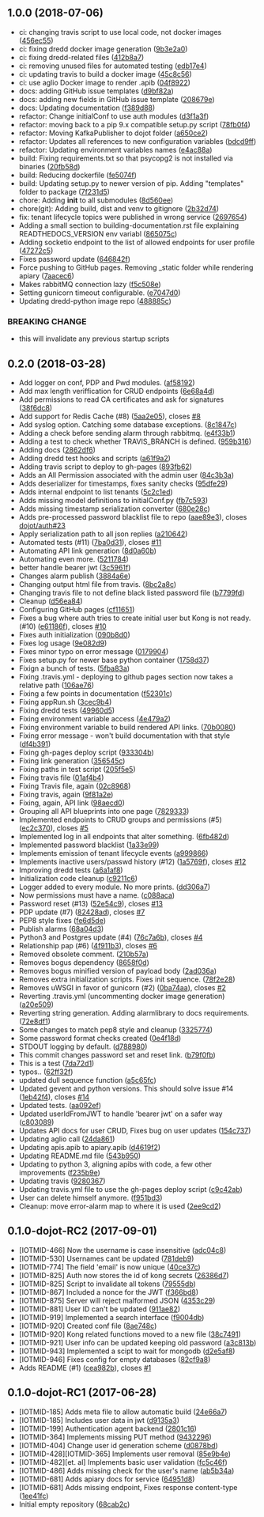 ## 1.0.0 (2018-07-06)

* ci: changing travis script to use local code, not docker images ([456ec55](https://github.com//giovannicuriel/auth/commit/456ec55))
* ci: fixing dredd docker image generation ([9b3e2a0](https://github.com//giovannicuriel/auth/commit/9b3e2a0))
* ci: fixing dredd-related files ([412b8a7](https://github.com//giovannicuriel/auth/commit/412b8a7))
* ci: removing unused files for automated testing ([edb17e4](https://github.com//giovannicuriel/auth/commit/edb17e4))
* ci: updating travis to build a docker image ([45c8c56](https://github.com//giovannicuriel/auth/commit/45c8c56))
* ci: use aglio Docker image to render .apib ([04f8922](https://github.com//giovannicuriel/auth/commit/04f8922))
* docs: adding GitHub issue templates ([d9bf82a](https://github.com//giovannicuriel/auth/commit/d9bf82a))
* docs: adding new fields in GitHub issue template ([208679e](https://github.com//giovannicuriel/auth/commit/208679e))
* docs: Updating documentation ([f389d88](https://github.com//giovannicuriel/auth/commit/f389d88))
* refactor: Change initialConf to use auth modules ([d3f1a3f](https://github.com//giovannicuriel/auth/commit/d3f1a3f))
* refactor: moving back to a pip 9.x compatible setup.py script ([78fb0f4](https://github.com//giovannicuriel/auth/commit/78fb0f4))
* refactor: Moving KafkaPublisher to dojot folder ([a650ce2](https://github.com//giovannicuriel/auth/commit/a650ce2))
* refactor: Updates all references to new configuration variables ([bdcd9ff](https://github.com//giovannicuriel/auth/commit/bdcd9ff))
* refactor: Updating environment variables names ([e4ac88a](https://github.com//giovannicuriel/auth/commit/e4ac88a))
* build: Fixing requirements.txt so that psycopg2 is not installed via binaries ([20fb58d](https://github.com//giovannicuriel/auth/commit/20fb58d))
* build: Reducing dockerfile ([fe5074f](https://github.com//giovannicuriel/auth/commit/fe5074f))
* build: Updating setup.py to newer version of pip. Adding \"templates\" folder to package ([7f231d5](https://github.com//giovannicuriel/auth/commit/7f231d5))
* chore: Adding __init__ to all submodules ([8d560ee](https://github.com//giovannicuriel/auth/commit/8d560ee))
* chore(git): Adding build, dist and venv to gitignore ([2b32d74](https://github.com//giovannicuriel/auth/commit/2b32d74))
* fix: tenant lifecycle topics were published in wrong service ([2697654](https://github.com//giovannicuriel/auth/commit/2697654))
* Adding a small section to building-documentation.rst file explaining READTHEDOCS_VERSION env variabl ([865075c](https://github.com//giovannicuriel/auth/commit/865075c))
* Adding socketio endpoint to the list of allowed endpoints for user profile ([47272c5](https://github.com//giovannicuriel/auth/commit/47272c5))
* Fixes password update ([646842f](https://github.com//giovannicuriel/auth/commit/646842f))
* Force pushing to GitHub pages. Removing _static folder while rendering apiary ([7aacec6](https://github.com//giovannicuriel/auth/commit/7aacec6))
* Makes rabbitMQ connection lazy ([f5c508e](https://github.com//giovannicuriel/auth/commit/f5c508e))
* Setting gunicorn timeout configurable. ([e7047d0](https://github.com//giovannicuriel/auth/commit/e7047d0))
* Updating dredd-python image repo ([488885c](https://github.com//giovannicuriel/auth/commit/488885c))


### BREAKING CHANGE

* this will invalidate any previous startup scripts


## 0.2.0 (2018-03-28)

* Add logger on conf, PDP and Pwd modules. ([af58192](https://github.com//giovannicuriel/auth/commit/af58192))
* Add max length veriffication for CRUD endpoints ([6e68a4d](https://github.com//giovannicuriel/auth/commit/6e68a4d))
* Add permissions to read CA certificates and ask for signatures ([38f6dc8](https://github.com//giovannicuriel/auth/commit/38f6dc8))
* Add support for Redis Cache (#8) ([5aa2e05](https://github.com//giovannicuriel/auth/commit/5aa2e05)), closes [#8](https://github.com//giovannicuriel/auth/issues/8)
* Add syslog option. Catching some database exceptions. ([8c1847c](https://github.com//giovannicuriel/auth/commit/8c1847c))
* Adding a check before sending alarm through rabbitmq. ([e4f33b1](https://github.com//giovannicuriel/auth/commit/e4f33b1))
* Adding a test to check whether TRAVIS_BRANCH is defined. ([959b316](https://github.com//giovannicuriel/auth/commit/959b316))
* Adding docs ([2862df6](https://github.com//giovannicuriel/auth/commit/2862df6))
* Adding dredd test hooks and scripts ([a61f9a2](https://github.com//giovannicuriel/auth/commit/a61f9a2))
* Adding travis script to deploy to gh-pages ([893fb62](https://github.com//giovannicuriel/auth/commit/893fb62))
* Adds an All Permission associated with the admin user ([84c3b3a](https://github.com//giovannicuriel/auth/commit/84c3b3a))
* Adds deserializer for timestamps, fixes sanity checks ([95dfe29](https://github.com//giovannicuriel/auth/commit/95dfe29))
* Adds internal endpoint to list tenants ([5c2c1ed](https://github.com//giovannicuriel/auth/commit/5c2c1ed))
* Adds missing model definitions to initialConf.py ([fb7c593](https://github.com//giovannicuriel/auth/commit/fb7c593))
* Adds missing timestamp serialization converter ([680e28c](https://github.com//giovannicuriel/auth/commit/680e28c))
* Adds pre-processed password blacklist file to repo ([aae89e3](https://github.com//giovannicuriel/auth/commit/aae89e3)), closes [dojot/auth#23](https://github.com//giovannicuriel/auth/issues/23)
* Apply serialization path to all json replies ([a210642](https://github.com//giovannicuriel/auth/commit/a210642))
* Automated tests (#11) ([7ba0d31](https://github.com//giovannicuriel/auth/commit/7ba0d31)), closes [#11](https://github.com//giovannicuriel/auth/issues/11)
* Automating API link generation ([8d0a60b](https://github.com//giovannicuriel/auth/commit/8d0a60b))
* Automating even more. ([5211784](https://github.com//giovannicuriel/auth/commit/5211784))
* better handle bearer jwt ([3c5961f](https://github.com//giovannicuriel/auth/commit/3c5961f))
* Changes alarm publish ([3884a6e](https://github.com//giovannicuriel/auth/commit/3884a6e))
* Changing output html file from travis. ([8bc2a8c](https://github.com//giovannicuriel/auth/commit/8bc2a8c))
* Changing travis file to not define black listed password file ([b7799fd](https://github.com//giovannicuriel/auth/commit/b7799fd))
* Cleanup ([d56ea84](https://github.com//giovannicuriel/auth/commit/d56ea84))
* Configuring GitHub pages ([cf11651](https://github.com//giovannicuriel/auth/commit/cf11651))
* Fixes a bug where auth tries to create initial user but Kong is not ready. (#10) ([e61186f](https://github.com//giovannicuriel/auth/commit/e61186f)), closes [#10](https://github.com//giovannicuriel/auth/issues/10)
* Fixes auth initialization ([090b8d0](https://github.com//giovannicuriel/auth/commit/090b8d0))
* Fixes log usage ([9e082d9](https://github.com//giovannicuriel/auth/commit/9e082d9))
* Fixes minor typo on error message ([0179904](https://github.com//giovannicuriel/auth/commit/0179904))
* Fixes setup.py for newer base python container ([1758d37](https://github.com//giovannicuriel/auth/commit/1758d37))
* Fixign a bunch of tests. ([5fba83a](https://github.com//giovannicuriel/auth/commit/5fba83a))
* Fixing .travis.yml - deploying to github pages section now takes a relative path ([106ae76](https://github.com//giovannicuriel/auth/commit/106ae76))
* Fixing a few points in documentation ([f52301c](https://github.com//giovannicuriel/auth/commit/f52301c))
* Fixing appRun.sh ([3cec9b4](https://github.com//giovannicuriel/auth/commit/3cec9b4))
* Fixing dredd tests ([49960d5](https://github.com//giovannicuriel/auth/commit/49960d5))
* Fixing environment variable access ([4e479a2](https://github.com//giovannicuriel/auth/commit/4e479a2))
* Fixing environment variable to build rendered API links. ([70b0080](https://github.com//giovannicuriel/auth/commit/70b0080))
* Fixing error message - won't build documentation with that style ([df4b391](https://github.com//giovannicuriel/auth/commit/df4b391))
* Fixing gh-pages deploy script ([933304b](https://github.com//giovannicuriel/auth/commit/933304b))
* Fixing link generation ([356545c](https://github.com//giovannicuriel/auth/commit/356545c))
* Fixing paths in test script ([205f5e5](https://github.com//giovannicuriel/auth/commit/205f5e5))
* Fixing travis file ([01af4b4](https://github.com//giovannicuriel/auth/commit/01af4b4))
* Fixing Travis file, again ([02c8968](https://github.com//giovannicuriel/auth/commit/02c8968))
* Fixing travis, again ([9f81a2e](https://github.com//giovannicuriel/auth/commit/9f81a2e))
* Fixing, again, API link ([98aecd0](https://github.com//giovannicuriel/auth/commit/98aecd0))
* Grouping all API blueprints into one page ([7829333](https://github.com//giovannicuriel/auth/commit/7829333))
* Implemented endpoints to CRUD groups and permissions (#5) ([ec2c370](https://github.com//giovannicuriel/auth/commit/ec2c370)), closes [#5](https://github.com//giovannicuriel/auth/issues/5)
* Implemented log in all endpoints that alter something. ([6fb482d](https://github.com//giovannicuriel/auth/commit/6fb482d))
* Implemented password blacklist ([1a33e99](https://github.com//giovannicuriel/auth/commit/1a33e99))
* Implements emission of tenant lifecycle events ([a999866](https://github.com//giovannicuriel/auth/commit/a999866))
* Implements inactive users/passwd history (#12) ([1a5769f](https://github.com//giovannicuriel/auth/commit/1a5769f)), closes [#12](https://github.com//giovannicuriel/auth/issues/12)
* Improving dredd tests ([a6a1af8](https://github.com//giovannicuriel/auth/commit/a6a1af8))
* Initialization code cleanup ([c9211c6](https://github.com//giovannicuriel/auth/commit/c9211c6))
* Logger added to every module. No more prints. ([dd306a7](https://github.com//giovannicuriel/auth/commit/dd306a7))
* Now permissions must have a name. ([c088aca](https://github.com//giovannicuriel/auth/commit/c088aca))
* Password reset (#13) ([52e54c9](https://github.com//giovannicuriel/auth/commit/52e54c9)), closes [#13](https://github.com//giovannicuriel/auth/issues/13)
* PDP update (#7) ([82428ad](https://github.com//giovannicuriel/auth/commit/82428ad)), closes [#7](https://github.com//giovannicuriel/auth/issues/7)
* PEP8 style fixes ([fe6d5de](https://github.com//giovannicuriel/auth/commit/fe6d5de))
* Publish alarms ([68a04d3](https://github.com//giovannicuriel/auth/commit/68a04d3))
* Python3 and Postgres update (#4) ([76c7a6b](https://github.com//giovannicuriel/auth/commit/76c7a6b)), closes [#4](https://github.com//giovannicuriel/auth/issues/4)
* Relationship pap (#6) ([4f911b3](https://github.com//giovannicuriel/auth/commit/4f911b3)), closes [#6](https://github.com//giovannicuriel/auth/issues/6)
* Removed obsolete comment. ([210b57a](https://github.com//giovannicuriel/auth/commit/210b57a))
* Removes bogus dependency ([8658f0d](https://github.com//giovannicuriel/auth/commit/8658f0d))
* Removes bogus minified version of payload body ([2ad036a](https://github.com//giovannicuriel/auth/commit/2ad036a))
* Removes extra initialization scripts. Fixes init sequence. ([78f2e28](https://github.com//giovannicuriel/auth/commit/78f2e28))
* Removes uWSGI in favor of gunicorn (#2) ([0ba74aa](https://github.com//giovannicuriel/auth/commit/0ba74aa)), closes [#2](https://github.com//giovannicuriel/auth/issues/2)
* Reverting .travis.yml (uncommenting docker image generation) ([a20e509](https://github.com//giovannicuriel/auth/commit/a20e509))
* Reverting string generation. Adding alarmlibrary to docs requirements. ([72e8df1](https://github.com//giovannicuriel/auth/commit/72e8df1))
* Some changes to match pep8 style and cleanup ([3325774](https://github.com//giovannicuriel/auth/commit/3325774))
* Some password  format checks created ([0e4f18d](https://github.com//giovannicuriel/auth/commit/0e4f18d))
* STDOUT logging by default. ([d788980](https://github.com//giovannicuriel/auth/commit/d788980))
* This commit changes password set and reset link. ([b79f0fb](https://github.com//giovannicuriel/auth/commit/b79f0fb))
* This is a test ([7da72d1](https://github.com//giovannicuriel/auth/commit/7da72d1))
* typos.. ([62ff32f](https://github.com//giovannicuriel/auth/commit/62ff32f))
* updated dull sequence function ([a5c65fc](https://github.com//giovannicuriel/auth/commit/a5c65fc))
* Updated gevent and python versions. This should solve issue #14 ([1eb42f4](https://github.com//giovannicuriel/auth/commit/1eb42f4)), closes [#14](https://github.com//giovannicuriel/auth/issues/14)
* Updated tests. ([aa092ef](https://github.com//giovannicuriel/auth/commit/aa092ef))
* Updated userIdFromJWT to handle 'bearer jwt' on a safer way ([c803089](https://github.com//giovannicuriel/auth/commit/c803089))
* Updates API docs for user CRUD, Fixes bug on user updates ([154c737](https://github.com//giovannicuriel/auth/commit/154c737))
* Updating aglio call ([24da861](https://github.com//giovannicuriel/auth/commit/24da861))
* Updating apis.apib to apiary.apib ([d4619f2](https://github.com//giovannicuriel/auth/commit/d4619f2))
* Updating README.md file ([543b950](https://github.com//giovannicuriel/auth/commit/543b950))
* Updating to python 3, aligning apibs with code, a few other improvements ([f235b9e](https://github.com//giovannicuriel/auth/commit/f235b9e))
* Updating travis ([9280367](https://github.com//giovannicuriel/auth/commit/9280367))
* Updating travis.yml file to use the gh-pages deploy script ([c9c42ab](https://github.com//giovannicuriel/auth/commit/c9c42ab))
* User can delete himself anymore. ([f951bd3](https://github.com//giovannicuriel/auth/commit/f951bd3))
* Cleanup: move error-alarm map to where it is used ([2ee9cd2](https://github.com//giovannicuriel/auth/commit/2ee9cd2))



## 0.1.0-dojot-RC2 (2017-09-01)

* [IOTMID-466] Now the username is case insensitive ([adc04c8](https://github.com//giovannicuriel/auth/commit/adc04c8))
* [IOTMID-530] Usernames cant be updated ([781deb9](https://github.com//giovannicuriel/auth/commit/781deb9))
* [IOTMID-774] The field 'email' is now unique ([40ce37c](https://github.com//giovannicuriel/auth/commit/40ce37c))
* [IOTMID-825] Auth now stores the id of kong secrets ([26386d7](https://github.com//giovannicuriel/auth/commit/26386d7))
* [IOTMID-825] Script to invalidate all tokens ([79555db](https://github.com//giovannicuriel/auth/commit/79555db))
* [IOTMID-867] Included a nonce for the JWT ([f366bd8](https://github.com//giovannicuriel/auth/commit/f366bd8))
* [IOTMID-875] Server will reject malformed JSON ([4353c29](https://github.com//giovannicuriel/auth/commit/4353c29))
* [IOTMID-881] User ID can't be updated ([911ae82](https://github.com//giovannicuriel/auth/commit/911ae82))
* [IOTMID-919] Implemented a search interface ([f9004db](https://github.com//giovannicuriel/auth/commit/f9004db))
* [IOTMID-920] Created conf file ([8ae748c](https://github.com//giovannicuriel/auth/commit/8ae748c))
* [IOTMID-920] Kong related functions moved to a new file ([38c7491](https://github.com//giovannicuriel/auth/commit/38c7491))
* [IOTMID-921] User info can be updated keeping old password ([a3c813b](https://github.com//giovannicuriel/auth/commit/a3c813b))
* [IOTMID-943] Implemented a scipt to wait for mongodb ([d2e5af8](https://github.com//giovannicuriel/auth/commit/d2e5af8))
* [IOTMID-946] Fixes config for empty databases ([82cf9a8](https://github.com//giovannicuriel/auth/commit/82cf9a8))
* Adds README (#1) ([cea982b](https://github.com//giovannicuriel/auth/commit/cea982b)), closes [#1](https://github.com//giovannicuriel/auth/issues/1)



## 0.1.0-dojot-RC1 (2017-06-28)

* [IOTMID-185] Adds meta file to allow automatic build ([24e66a7](https://github.com//giovannicuriel/auth/commit/24e66a7))
* [IOTMID-185] Includes user data in jwt ([d9135a3](https://github.com//giovannicuriel/auth/commit/d9135a3))
* [IOTMID-199] Authentication agent backend ([2801c16](https://github.com//giovannicuriel/auth/commit/2801c16))
* [IOTMID-364] Implements missing PUT method ([9432296](https://github.com//giovannicuriel/auth/commit/9432296))
* [IOTMID-404] Change user id generation scheme ([d0878bd](https://github.com//giovannicuriel/auth/commit/d0878bd))
* [IOTMID-428][IOTMID-365] Implements user removal ([85e9b4e](https://github.com//giovannicuriel/auth/commit/85e9b4e))
* [IOTMID-482][et. al] Implements basic user validation ([fc5c46f](https://github.com//giovannicuriel/auth/commit/fc5c46f))
* [IOTMID-486] Adds missing check for the user's name ([ab5b34a](https://github.com//giovannicuriel/auth/commit/ab5b34a))
* [IOTMID-681] Adds apiary docs for service ([64951d8](https://github.com//giovannicuriel/auth/commit/64951d8))
* [IOTMID-681] Adds missing endpoint, Fixes response content-type ([1ee41fc](https://github.com//giovannicuriel/auth/commit/1ee41fc))
* Initial empty repository ([68cab2c](https://github.com//giovannicuriel/auth/commit/68cab2c))



